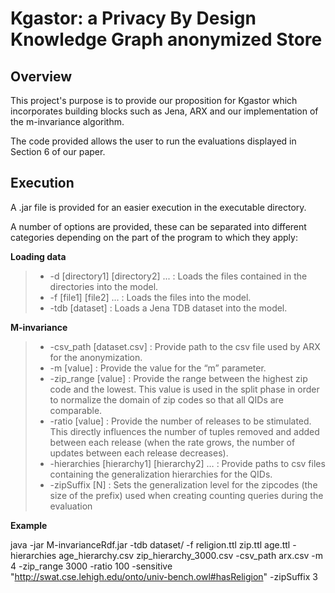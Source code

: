 # Kgastor: a Privacy By Design Knowledge Graph anonymized Store

## Overview

This project's purpose is to provide our proposition for Kgastor which incorporates building blocks such as Jena, ARX and our implementation of the m-invariance algorithm.

The code provided allows the user to run the evaluations displayed in Section 6 of our paper.


## Execution    

A .jar file is provided for an easier execution in the executable directory. 

A number of options are provided, these can be separated into different 
categories depending on the part of the program to which they apply:

**Loading data** 
 
> -  -d [directory1] [directory2] ...  :   Loads the files contained in the
        directories into the model.
> - -f  [file1] [file2] …   :   Loads the files into the model.
> - -tdb [dataset]    :    Loads a Jena TDB dataset into the model.
  
**M-invariance**

> - -csv_path   [dataset.csv]   :   Provide path to the csv file used by ARX for the anonymization.
> - -m  [value] : Provide the value for the “m” parameter.
> - -zip_range [value] : Provide the range between the highest zip code and the lowest. This value is used in the split phase in order to normalize the domain of zip codes so that all QIDs are comparable.
> - -ratio [value] : Provide the number of releases to be stimulated. This directly influences the number of tuples removed and added between each release (when the rate grows, the number of updates between each release decreases).
> - -hierarchies [hierarchy1] [hierarchy2] …  :  Provide paths to csv files containing the generalization hierarchies for the QIDs.
> - -zipSuffix [N]  :  Sets the generalization level for the zipcodes (the size of the prefix) used when creating counting queries during the evaluation

**Example**

java -jar M-invarianceRdf.jar -tdb dataset/ -f  religion.ttl  zip.ttl   age.ttl    -hierarchies age_hierarchy.csv    zip_hierarchy_3000.csv -csv_path arx.csv -m 4 -zip_range 3000 -ratio 100 -sensitive "<http://swat.cse.lehigh.edu/onto/univ-bench.owl#hasReligion>" -zipSuffix 3

